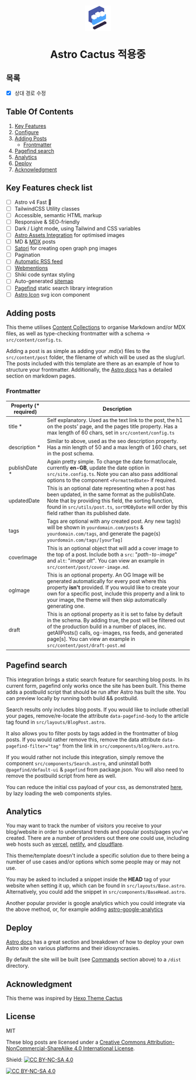 <div align="center">
  <img alt="logo" src="https://github.com/N-ISOGE/my_small_recipe_book/blob/e39325dbfd03130e18c609d336cef79ecfd355ac/public/512x512.png/?raw=true" width="70" />
</div>
<h1 align="center">
  Astro Cactus 적용중
</h1>

## 목록
- [x] 상대 경로 수정

## Table Of Contents

1. [Key Features](#key-features)
6. [Configure](#configure)
7. [Adding Posts](#adding-posts)
   - [Frontmatter](#frontmatter)
8. [Pagefind search](#pagefind-search)
9. [Analytics](#analytics)
10. [Deploy](#deploy)
11. [Acknowledgment](#acknowledgment)

## Key Features check list

- [ ] Astro v4 Fast 🚀
- [ ] TailwindCSS Utility classes
- [ ] Accessible, semantic HTML markup
- [ ] Responsive & SEO-friendly
- [ ] Dark / Light mode, using Tailwind and CSS variables
- [ ] [Astro Assets Integration](https://docs.astro.build/en/guides/assets/) for optimised images
- [ ] MD & [MDX](https://docs.astro.build/en/guides/markdown-content/#mdx-only-features) posts
- [ ] [Satori](https://github.com/vercel/satori) for creating open graph png images
- [ ] Pagination
- [ ] [Automatic RSS feed](https://docs.astro.build/en/guides/rss)
- [ ] [Webmentions](https://webmention.io/)
- [ ] Shiki code syntax styling
- [ ] Auto-generated [sitemap](https://docs.astro.build/en/guides/integrations-guide/sitemap/)
- [ ] [Pagefind](https://pagefind.app/) static search library integration
- [ ] [Astro Icon](https://github.com/natemoo-re/astro-icon) svg icon component

## Adding posts

This theme utilises [Content Collections](https://docs.astro.build/en/guides/content-collections/) to organise Markdown and/or MDX files, as well as type-checking frontmatter with a schema -> `src/content/config.ts`.

Adding a post is as simple as adding your .md(x) files to the `src/content/post` folder, the filename of which will be used as the slug/url. The posts included with this template are there as an example of how to structure your frontmatter. Additionally, the [Astro docs](https://docs.astro.build/en/guides/markdown-content/) has a detailed section on markdown pages.

### Frontmatter

| Property (\* required) | Description                                                                                                                                                                                                                                                                                                  |
| ---------------------- | ------------------------------------------------------------------------------------------------------------------------------------------------------------------------------------------------------------------------------------------------------------------------------------------------------------ |
| title \*               | Self explanatory. Used as the text link to the post, the h1 on the posts' page, and the pages title property. Has a max length of 60 chars, set in `src/content/config.ts`                                                                                                                                   |
| description \*         | Similar to above, used as the seo description property. Has a min length of 50 and a max length of 160 chars, set in the post schema.                                                                                                                                                                        |
| publishDate \*         | Again pretty simple. To change the date format/locale, currently **en-GB**, update the date option in `src/site.config.ts`. Note you can also pass additional options to the component `<FormattedDate>` if required.                                                                                        |
| updatedDate            | This is an optional date representing when a post has been updated, in the same format as the publishDate. Note that by providing this field, the sorting function, found in `src/utils/post.ts`, `sortMDByDate` will order by this field rather than its published date.                                    |
| tags                   | Tags are optional with any created post. Any new tag(s) will be shown in `yourdomain.com/posts` & `yourdomain.com/tags`, and generate the page(s) `yourdomain.com/tags/[yourTag]`                                                                                                                            |
| coverImage             | This is an optional object that will add a cover image to the top of a post. Include both a `src`: "_path-to-image_" and `alt`: "_image alt_". You can view an example in `src/content/post/cover-image.md`.                                                                                                 |
| ogImage                | This is an optional property. An OG Image will be generated automatically for every post where this property **isn't** provided. If you would like to create your own for a specific post, include this property and a link to your image, the theme will then skip automatically generating one.            |
| draft                  | This is an optional property as it is set to false by default in the schema. By adding true, the post will be filtered out of the production build in a number of places, inc. getAllPosts() calls, og-images, rss feeds, and generated page[s]. You can view an example in `src/content/post/draft-post.md` |

## Pagefind search

This integration brings a static search feature for searching blog posts. In its current form, pagefind only works once the site has been built. This theme adds a postbuild script that should be run after Astro has built the site. You can preview locally by running both build && postbuild.

Search results only includes blog posts. If you would like to include other/all your pages, remove/re-locate the attribute `data-pagefind-body` to the article tag found in `src/layouts/BlogPost.astro`.

It also allows you to filter posts by tags added in the frontmatter of blog posts. If you would rather remove this, remove the data attribute `data-pagefind-filter="tag"` from the link in `src/components/blog/Hero.astro`.

If you would rather not include this integration, simply remove the component `src/components/Search.astro`, and uninstall both `@pagefind/default-ui` & `pagefind` from package.json. You will also need to remove the postbuild script from here as well.

You can reduce the initial css payload of your css, as demonstrated [here](https://github.com/chrismwilliams/astro-theme-cactus/pull/145#issue-1943779868), by lazy loading the web components styles.

## Analytics

You may want to track the number of visitors you receive to your blog/website in order to understand trends and popular posts/pages you've created. There are a number of providers out there one could use, including web hosts such as [vercel](https://vercel.com/analytics), [netlify](https://www.netlify.com/products/analytics/), and [cloudflare](https://www.cloudflare.com/web-analytics/).

This theme/template doesn't include a specific solution due to there being a number of use cases and/or options which some people may or may not use.

You may be asked to included a snippet inside the **HEAD** tag of your website when setting it up, which can be found in `src/layouts/Base.astro`. Alternatively, you could add the snippet in `src/components/BaseHead.astro`.

Another popular provider is google analytics which you could integrate via the above method, or, for example adding [astro-google-analytics](https://www.npmjs.com/package/astro-google-analytics)

## Deploy

[Astro docs](https://docs.astro.build/en/guides/deploy/) has a great section and breakdown of how to deploy your own Astro site on various platforms and their idiosyncrasies.

By default the site will be built (see [Commands](#commands) section above) to a `/dist` directory.

## Acknowledgment

This theme was inspired by [Hexo Theme Cactus](https://github.com/probberechts/hexo-theme-cactus)

## License

MIT

These blog posts are licensed under a
[Creative Commons Attribution-NonCommercial-ShareAlike 4.0 International License][cc-by-nc-sa].

Shield: [![CC BY-NC-SA 4.0][cc-by-nc-sa-shield]][cc-by-nc-sa]

[![CC BY-NC-SA 4.0][cc-by-nc-sa-image]][cc-by-nc-sa]

[cc-by-nc-sa]: http://creativecommons.org/licenses/by-nc-sa/4.0/
[cc-by-nc-sa-image]: https://licensebuttons.net/l/by-nc-sa/4.0/88x31.png
[cc-by-nc-sa-shield]: https://img.shields.io/badge/License-CC%20BY--NC--SA%204.0-lightgrey.svg
